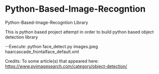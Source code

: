 Python-Based-Image-Recogntion
=======================================

Python-Based-Image-Recogntion Library

This is python based project attempt in order to build python based object detection library

--Execute: python face_detect.py images.jpeg haarcascade_frontalface_default.xml

Credits: To some article(s) that appeared here: https://www.pyimagesearch.com/category/object-detection/
